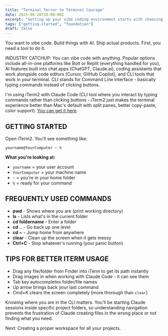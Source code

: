 ```yaml
---
title: "Terminal Terror to Terminal Courage"
date: 2025-08-26T10:00:00Z
excerpt: "Setting up your vibe coding environment starts with choosing your tool to talk to AI."
tags: ["getting-started", "foundation"]
draft: false
---
```


You want to vibe code. Build things with AI. Ship actual products. First, you need a tool to do it.

<span class="context-label">INDUSTRY CATCHUP:</span> <span class="context-text">You can vibe code with anything. Popular options include all-in-one platforms like Bolt or Replit (everything handled for you), AI features built into chat apps (ChatGPT, Claude.ai), coding assistants that work alongside code editors (Cursor, GitHub Copilot), and CLI tools that work in your terminal. CLI stands for Command Line Interface - basically typing commands instead of clicking buttons.</span>

I'm using iTerm2 with Claude Code (CLI tool where you interact by typing commands rather than clicking buttons - iTerm2 just makes the terminal experience better than Mac's default with split panes, better copy-paste, color support). [You can get it here](https://iterm2.com).

## GETTING STARTED

Open iTerm2. You'll see something like:
```
yourname@YourComputer ~ %
```

**What you're looking at:**
- `yourname` = your user account
- `YourComputer` = your machine name  
- `~` = you're in your home folder
- `%` = ready for your command

## FREQUENTLY USED COMMANDS

- **pwd** - Shows where you are (print working directory)
- **ls** - Lists what's in the current folder
- **cd foldername** - Enter a folder
- **cd ..** - Go back up one level
- **cd ~** - Jump home from anywhere
- **clear** - Clean up the screen when it gets messy
- **Ctrl+C** - Stop whatever's running (your panic button)

## TIPS FOR BETTER ITERM USAGE

- Drag any file/folder from Finder into iTerm to get its path instantly
- Drag images in when working with Claude Code - it can see them
- Tab key autocompletes folder/file names
- Up arrow brings back your last command
- Cmd+K clears the screen completely (more thorough than `clear`)

Knowing where you are in the CLI matters. You'll be starting Claude sessions inside specific project folders, so understanding navigation prevents the frustration of Claude creating files in the wrong place or not finding what you need.

Next: Creating a proper workspace for all your projects.